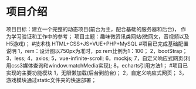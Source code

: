 # 项目介绍
项目目标：建立一个完整的动态项目(前台为主，配合基础的服务器和后台)，
作为学习验证和工作中的参考；
项目主题：趣味微资讯类网站(微网文，音视频以及H5游戏)；
#技术栈
HTML+CSS+JS+VUE+PHP+MySQL
#项目已完成基础配置说明
1，rem：设计图以750px为准时，px rem比例为1：100；
2，bootStrap；
3，less;
4，axios;
5，vue-infinite-scroll;
6，mockjs;
7，自定义响应式网页(利用css3媒体查询和window.matchMedia实现);
8，echarts引用方法1；
#项目已实现的主要功能模块
1，无限懒加载(后台到前台)；
2，自定义响应式网页；
3，游戏模块通过static文件夹的快速部署；
